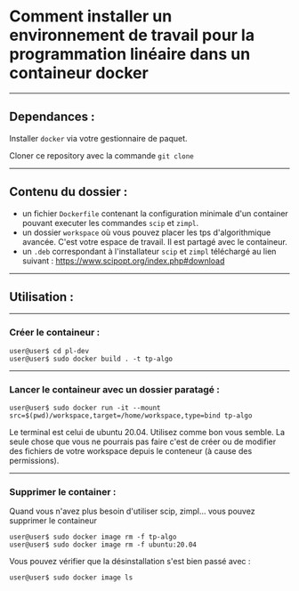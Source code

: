# Comment installer un environnement de travail pour la programmation linéaire dans un containeur docker

---

## Dependances :

Installer `docker` via votre gestionnaire de paquet.

Cloner ce repository avec la commande `git clone`

---

## Contenu du dossier :
- un fichier `Dockerfile` contenant la configuration minimale d'un container pouvant executer les commandes `scip` et `zimpl`.
- un dossier `workspace` où vous pouvez placer les tps d'algorithmique avancée. C'est votre espace de travail. Il est partagé avec le containeur. 
- un `.deb` correspondant à l'installateur `scip` et `zimpl` téléchargé au lien suivant : https://www.scipopt.org/index.php#download

---

## Utilisation :

---

### Créer le containeur :
```
user@user$ cd pl-dev
user@user$ sudo docker build . -t tp-algo
```
---

### Lancer le containeur avec un dossier paratagé :
```
user@user$ sudo docker run -it --mount src=$(pwd)/workspace,target=/home/workspace,type=bind tp-algo
```
Le terminal est celui de ubuntu 20.04. Utilisez comme bon vous semble.
La seule chose que vous ne pourrais pas faire c'est de créer ou de modifier 
des fichiers de votre workspace depuis le conteneur (à cause des permissions).

---

### Supprimer le container :

Quand vous n'avez plus besoin d'utiliser scip, zimpl...
vous pouvez supprimer le containeur
```
user@user$ sudo docker image rm -f tp-algo
user@user$ sudo docker image rm -f ubuntu:20.04
```
Vous pouvez vérifier que la désinstallation s'est bien passé avec :
```sh
user@user$ sudo docker image ls
```
